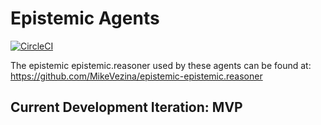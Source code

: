 # Epistemic Agents 
[![CircleCI](https://circleci.com/gh/MikeVezina/epistemic-agents/tree/master.svg?style=svg)](https://circleci.com/gh/MikeVezina/epistemic-agents/tree/master)

The epistemic epistemic.reasoner used by these agents can be found at: https://github.com/MikeVezina/epistemic-epistemic.reasoner

## Current Development Iteration: MVP
